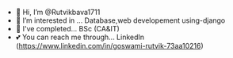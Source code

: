 - 👋 Hi, I’m @Rutvikbava1711
- 👀 I’m interested in ... Database,web developement using-django
- 🌱 I've completed... BSc (CA&IT) 
- 💕 You can reach me through... LinkedIn (https://www.linkedin.com/in/goswami-rutvik-73aa10216)
<!---
Rutvikbava1711/Rutvikbava1711 is a ✨ special ✨ repository because its `README.md` (this file) appears on your GitHub profile.
You can click the Preview link to take a look at your changes.
--->
